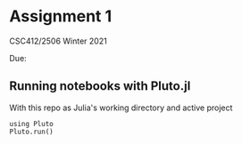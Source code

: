# Assignment 1

CSC412/2506 Winter 2021

Due:

## Running notebooks with Pluto.jl

With this repo as Julia's working directory and active project

```
using Pluto
Pluto.run()
```
